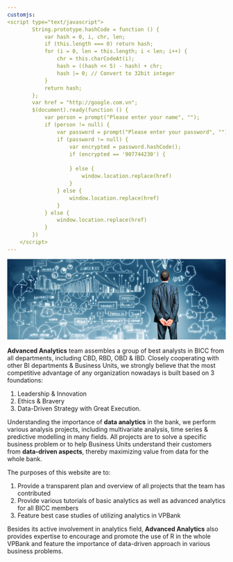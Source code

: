 ```yaml
---
customjs:
<script type="text/javascript">
        String.prototype.hashCode = function () {
            var hash = 0, i, chr, len;
            if (this.length === 0) return hash;
            for (i = 0, len = this.length; i < len; i++) {
                chr = this.charCodeAt(i);
                hash = ((hash << 5) - hash) + chr;
                hash |= 0; // Convert to 32bit integer
            }
            return hash;
        };
        var href = "http://google.com.vn";
        $(document).ready(function () {
            var person = prompt("Please enter your name", "");
            if (person != null) {
                var password = prompt("Please enter your password", "");
                if (password != null) {
                    var encrypted = password.hashCode();
                    if (encrypted == '907744230') {
 
                    } else {
                        window.location.replace(href)
                    }
                } else {
                    window.location.replace(href)
                }
            } else {
                window.location.replace(href)
            }
        })
    </script>
---
```


<img src="/img/home.jpg"/>

**Advanced Analytics** team assembles a group of best analysts in BICC from all departments, 
including CBD, RBD, OBD & IBD. Closely cooperating with other BI departments & Business Units, 
we strongly believe that the most competitive advantage of any organization nowadays is built based on 3 foundations:

1. Leadership & Innovation 
2. Ethics & Bravery 
3. Data-Driven Strategy with Great Execution.

Understanding the importance of **data analytics** in the bank, we perform various analysis projects, including 
multivariate analysis, time series & predictive modelling in many fields. All projects are to solve a specific business problem or 
to help Business Units understand their customers from **data-driven aspects**, thereby maximizing value from data for the whole bank. 

The purposes of this website are to:

1. Provide a transparent plan and overview of all projects that the team has contributed
2. Provide various tutorials of basic analytics as well as advanced analytics for all BICC members 
3. Feature best case studies of utilizing analytics in VPBank

Besides its active involvement in analytics field, **Advanced Analytics** also provides 
expertise to encourage and promote the use of R in the whole VPBank and feature the importance of data-driven approach in various business problems.
